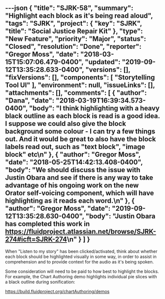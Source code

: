---json
{
  "title": "SJRK-58",
  "summary": "Highlight each block as it's being read aloud",
  "tags": "SJRK",
  "project": {
    "key": "SJRK",
    "title": "Social Justice Repair Kit"
  },
  "type": "New Feature",
  "priority": "Major",
  "status": "Closed",
  "resolution": "Done",
  "reporter": "Gregor Moss",
  "date": "2018-03-15T15:07:06.479-0400",
  "updated": "2019-09-12T13:35:28.633-0400",
  "versions": [],
  "fixVersions": [],
  "components": [
    "Storytelling Tool UI"
  ],
  "environment": null,
  "issueLinks": [],
  "attachments": [],
  "comments": [
    {
      "author": "Dana",
      "date": "2018-03-19T16:39:34.573-0400",
      "body": "I think highlighting with a heavy black outline as each block is read is a good idea. I suppose we could also give the block background some colour - I can try a few things out. And it would be great to also have the block labels read out, such as \"text block\", \"image block\" etc\n"
    },
    {
      "author": "Gregor Moss",
      "date": "2018-05-25T14:42:13.408-0400",
      "body": "We should discuss the issue with Justin Obara and see if there is any way to take advantage of his ongoing work on the new Orator self-voicing component, which will have highlighting as it reads each word.\n"
    },
    {
      "author": "Gregor Moss",
      "date": "2019-09-12T13:35:28.630-0400",
      "body": "Justin Obara has completed this work in <https://fluidproject.atlassian.net/browse/SJRK-274#icft=SJRK-274>\n"
    }
  ]
}
---
When "Listen to my story" has been clicked/activated, think about whether each block should be highlighted visually in some way, in order to assist in comprehension and to provide context for the audio as it's being spoken.

Some consideration will need to be paid to how best to highlight the blocks. For example, the Chart Authoring demo highlights individual pie slices with a black outline during sonification:

<https://build.fluidproject.org/chartAuthoring/demos>

        